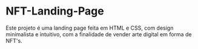 # NFT-Landing-Page
Este projeto é uma landing page feita em HTML e CSS, com design minimalista e intuitivo, com a finalidade de vender arte digital em forma de NFT's.
